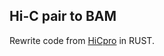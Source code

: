 ## Hi-C pair to BAM

Rewrite code from [HiCpro](https://github.com/nservant/HiC-Pro/blob/master/scripts/mapped_2hic_fragments.py) in RUST.
